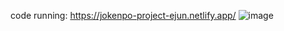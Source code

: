 code running: https://jokenpo-project-ejun.netlify.app/
![image](https://github.com/user-attachments/assets/f1f3e97c-7382-4344-adad-9fb52e57cdb9)
